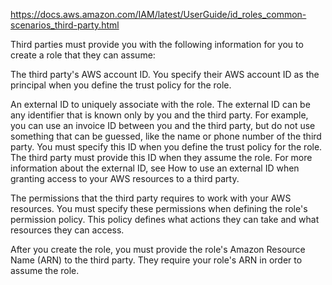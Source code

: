 https://docs.aws.amazon.com/IAM/latest/UserGuide/id_roles_common-scenarios_third-party.html 

Third parties must provide you with the following information for you to create a role that they can assume:

The third party's AWS account ID. You specify their AWS account ID as the principal when you define the trust policy for the role.

An external ID to uniquely associate with the role. The external ID can be any identifier that is known only by you and the third party. For example, you can use an invoice ID between you and the third party, but do not use something that can be guessed, like the name or phone number of the third party. You must specify this ID when you define the trust policy for the role. The third party must provide this ID when they assume the role. For more information about the external ID, see How to use an external ID when granting access to your AWS resources to a third party.

The permissions that the third party requires to work with your AWS resources. You must specify these permissions when defining the role's permission policy. This policy defines what actions they can take and what resources they can access.

After you create the role, you must provide the role's Amazon Resource Name (ARN) to the third party. They require your role's ARN in order to assume the role.

